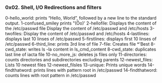 ### 0x02. Shell, I/O Redirections and filters
0-hello_world: prints “Hello, World”, followed by a new line to the standard output.
1-confused_smiley prints "(Ôo)'
2-hellofile: Displays the content of the /etc/passwd file
Display the content of /etc/passwd and /etc/hosts
3-twofiles: Display the content of /etc/passwd and /etc/hosts
4-lastlines: displays last 10 linses of /etc/passwd
5-firstlines: displays first 10 linses of /etc/passwd
6-third_line: prints 3rd line of file
7-file: Creates file \*\'Best
8-cwd_state: writes ls -la content in ls_cmd_content
8-cwd_state: duplicates last line of iacta file
10-no_more_js: deletes js files only
11-directories: counts directories and subdirectories excluding parents
12-newest_files: Lists 10 newest files
12-newest_filsles
13-unique: Prints unique words
14-findthatword: prints lines with pattern root in /etc/passwd
14-findthatword: counts lines with root pattern in /etc/passwd
